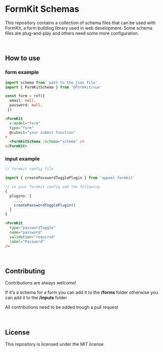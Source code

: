 # FormKit Schemas

This repository contains a collection of schema files that can be used with FormKit, a form building library used in web development. Some schema files are plug-and-play and others need some more configuration.

<br />

## How to use

### form example

```typescript
import schema from 'path to the json file'
import { FormKitSchema } from '@formkit/vue'

const form = ref({ 
  email: null,
  password: null,
 })
```
```html
<FormKit
  v-model="form"
  type="form"
  @submit="your submit function"
>
  <FormKitSchema :schema="schema" />
</FormKit>
```
### input example
```typescript
// formkit config file

import { createPasswordTogglePlugin } from 'appeel-formkit'

// in your formkit config add the following
{ 
  plugins: [ 
    ..., 
    createPasswordTogglePlugin() 
  ]
}
```

```html
<FormKit
  type="passwordToggle"
  name="password"
  validation="required"
  label="Password"
/>
```



<br />

## Contributing

Contributions are always welcome!

If it's a schema for a form you can add it to the **/forms** folder otherwise you can add it to the **/inputs** folder

All contributions need to be added trough a pull request

<br />

## License

This repository is licensed under the MIT license
